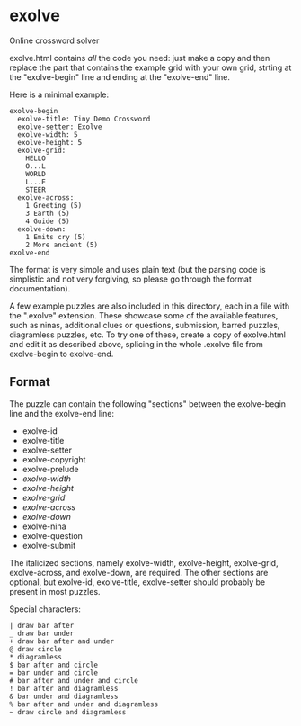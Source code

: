 # exolve
Online crossword solver

exolve.html contains *all* the code you need: just make a copy and then replace
the part that contains the example grid with your own grid, strting at the
"exolve-begin" line and ending at the "exolve-end" line.

Here is a minimal example:

```
exolve-begin
  exolve-title: Tiny Demo Crossword
  exolve-setter: Exolve
  exolve-width: 5
  exolve-height: 5
  exolve-grid:
    HELLO
    O...L
    WORLD
    L...E
    STEER
  exolve-across:
    1 Greeting (5)
    3 Earth (5)
    4 Guide (5)
  exolve-down:
    1 Emits cry (5)
    2 More ancient (5)
exolve-end
```

The format is very simple and uses plain text (but the parsing code is
simplistic and not very forgiving, so please go through the format
documentation).

A few example puzzles are also included in this directory, each in a file with
the ".exolve" extension. These showcase some of the available features, such as
ninas, additional clues or questions, submission, barred puzzles, diagramless
puzzles, etc. To try one of these, create a copy of exolve.html and edit it as
described above, splicing in the whole .exolve file from exolve-begin to
exolve-end.

## Format
The puzzle can contain the following "sections" between the exolve-begin line
and the exolve-end line:

* exolve-id
* exolve-title
* exolve-setter
* exolve-copyright
* exolve-prelude
* *exolve-width*
* *exolve-height*
* *exolve-grid*
* *exolve-across*
* *exolve-down*
* exolve-nina
* exolve-question
* exolve-submit

The italicized sections, namely exolve-width, exolve-height, exolve-grid,
exolve-across, and exolve-down, are required. The other sections are optional,
but exolve-id, exolve-title, exolve-setter should probably be present in most
puzzles.

Special characters:
```
| draw bar after
_ draw bar under
+ draw bar after and under
@ draw circle
* diagramless
$ bar after and circle
= bar under and circle
# bar after and under and circle
! bar after and diagramless
& bar under and diagramless
% bar after and under and diagramless
~ draw circle and diagramless
```
